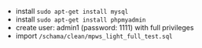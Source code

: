* install ```sudo apt-get install mysql```
* install ```sudo apt-get install phpmyadmin```
* create user: admin1 (password: 1111) with full privileges
* import ```/schama/clean/mpws_light_full_test.sql```
